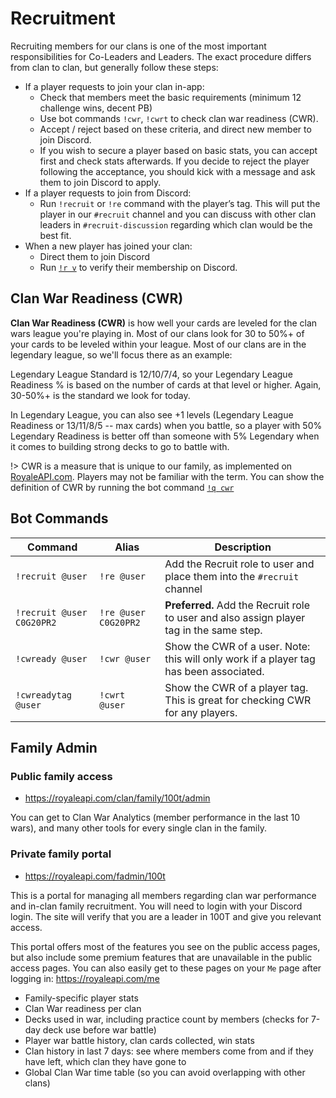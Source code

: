 # Recruitment

Recruiting members for our clans is one of the most important responsibilities for Co-Leaders and Leaders. The exact procedure differs from clan to clan, but generally follow these steps:

* If a player requests to join your clan in-app:
    * Check that members meet the basic requirements (minimum 12 challenge wins, decent PB)
    * Use bot commands `!cwr`, `!cwrt` to check clan war readiness (CWR).
    * Accept / reject based on these criteria, and direct new member to join Discord.
    * If you wish to secure a player based on basic stats, you can accept first and check stats afterwards. If you decide to reject the player following the acceptance, you should kick with a message and ask them to join Discord to apply.
* If a player requests to join from Discord:
    * Run `!recruit` or `!re` command with the player’s tag. This will put the player in our `#recruit` channel and you can discuss with other clan leaders in `#recruit-discussion` regarding which clan would be the best fit.
* When a new player has joined your clan:
    * Direct them to join Discord
    * Run [`!r v`](leader/new-users) to verify their membership on Discord.

## Clan War Readiness (CWR)

**Clan War Readiness (CWR)** is how well your cards are leveled for the clan wars league you're playing in. Most of our clans look for 30 to 50%+ of your cards to be leveled within your league. Most of our clans are in the legendary league, so we'll focus there as an example:

Legendary League Standard is 12/10/7/4, so your Legendary League Readiness % is based on the number of cards at that level or higher.  Again, 30-50%+ is the standard we look for today.

In Legendary League, you can also see +1 levels (Legendary League Readiness or 13/11/8/5 -- max cards) when you battle, so a player with 50% Legendary Readiness is better off than someone with 5% Legendary when it comes to building strong decks to go to battle with.

!> CWR is a measure that is unique to our family, as implemented on [RoyaleAPI.com](https://royaleapi.com). Players may not be familiar with the term. You can show the definition of CWR by running the bot command [`!q cwr`](leader/quotes)

## Bot Commands

| Command | Alias | Description |
| --- | --- | --- |
| `!recruit @user` | `!re @user` | Add the Recruit role to user and place them into the `#recruit` channel |
| `!recruit @user C0G20PR2` | `!re @user C0G20PR2` | **Preferred.** Add the Recruit role to user and also assign player tag in the same step.  |
| `!cwready @user` | `!cwr @user` | Show the CWR of a user. Note: this will only work if a player tag has been associated. |
| `!cwreadytag @user` | `!cwrt @user` | Show the CWR of a player tag. This is great for checking CWR for any players. |

## Family Admin

### Public family access

* https://royaleapi.com/clan/family/100t/admin

You can get to Clan War Analytics (member performance in the last 10 wars), and many other tools for every single clan in the family.

### Private family portal

* https://royaleapi.com/fadmin/100t

This is a portal for managing all members regarding clan war performance and in-clan family recruitment. You will need to login with your Discord login. The site will verify that you are a leader in 100T and give you relevant access.

This portal offers most of the features you see on the public access pages, but also include some premium features that are unavailable in the public access pages. You can also easily get to these pages on your `Me` page after logging in: https://royaleapi.com/me

- Family-specific player stats
- Clan War readiness per clan
- Decks used in war, including practice count by members (checks for 7-day deck use before war battle)
- Player war battle history, clan cards collected, win stats
- Clan history in last 7 days: see where members come from and if they have left, which clan they have gone to
- Global Clan War time table (so you can avoid overlapping with other clans)
